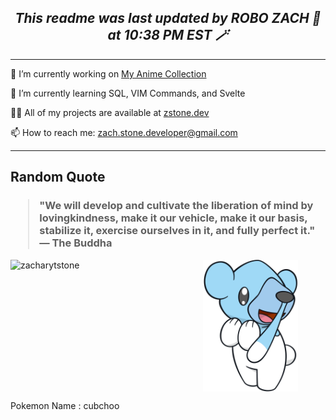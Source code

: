<h2 align="center" style="font-style: italic; font-weight: bold;"> This readme was last updated by ROBO ZACH 🤖 at 10:38 PM EST 🪄 </h2>

---

🔭 I’m currently working on [My Anime Collection](https://github.com/ZacharyTStone/My-Anime-Collection)

🌱 I’m currently learning SQL, VIM Commands, and Svelte

👨‍💻 All of my projects are available at [zstone.dev](https://www.zstone.dev/)

📫 How to reach me: [zach.stone.developer@gmail.com](mailto:zach.stone.developer@gmail.com)

---

<!-- Add a Quotes section -->

## Random Quote

<h3>
<blockquote>
  "We will develop and cultivate the liberation of mind by lovingkindness, make it our vehicle, make it our basis, stabilize it, exercise ourselves in it, and fully perfect it."
<br>— The Buddha
</blockquote>
</h3>

<div style="display: flex; flex-wrap: no-wrap; width: 100%; gap: 6px">
        <img width="60%" src="https://github-readme-streak-stats.herokuapp.com/?user=zacharytstone" alt="zacharytstone" />
    <img width="30%" class='poke-img' src='https://raw.githubusercontent.com/PokeAPI/sprites/master/sprites/pokemon/other/dream-world/613.svg' alt='cubchoo'/>
</div>

<span class="poke-name"> Pokemon Name : cubchoo</span>
